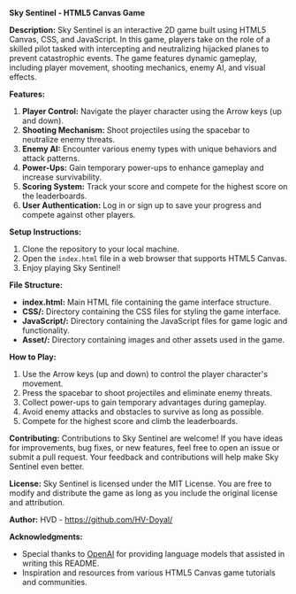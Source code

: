 **Sky Sentinel - HTML5 Canvas Game**

**Description:**
Sky Sentinel is an interactive 2D game built using HTML5 Canvas, CSS, and JavaScript. In this game, players take on the role of a skilled pilot tasked with intercepting and neutralizing hijacked planes to prevent catastrophic events. The game features dynamic gameplay, including player movement, shooting mechanics, enemy AI, and visual effects.

**Features:**
1. **Player Control:** Navigate the player character using the Arrow keys (up and down).
2. **Shooting Mechanism:** Shoot projectiles using the spacebar to neutralize enemy threats.
3. **Enemy AI:** Encounter various enemy types with unique behaviors and attack patterns.
4. **Power-Ups:** Gain temporary power-ups to enhance gameplay and increase survivability.
5. **Scoring System:** Track your score and compete for the highest score on the leaderboards.
6. **User Authentication:** Log in or sign up to save your progress and compete against other players.

**Setup Instructions:**
1. Clone the repository to your local machine.
2. Open the `index.html` file in a web browser that supports HTML5 Canvas.
3. Enjoy playing Sky Sentinel!

**File Structure:**
- **index.html:** Main HTML file containing the game interface structure.
- **CSS/:** Directory containing the CSS files for styling the game interface.
- **JavaScript/:** Directory containing the JavaScript files for game logic and functionality.
- **Asset/:** Directory containing images and other assets used in the game.

**How to Play:**
1. Use the Arrow keys (up and down) to control the player character's movement.
2. Press the spacebar to shoot projectiles and eliminate enemy threats.
3. Collect power-ups to gain temporary advantages during gameplay.
4. Avoid enemy attacks and obstacles to survive as long as possible.
5. Compete for the highest score and climb the leaderboards.

**Contributing:**
Contributions to Sky Sentinel are welcome! If you have ideas for improvements, bug fixes, or new features, feel free to open an issue or submit a pull request. Your feedback and contributions will help make Sky Sentinel even better.

**License:**
Sky Sentinel is licensed under the MIT License. You are free to modify and distribute the game as long as you include the original license and attribution.

**Author:**
HVD - https://github.com/HV-Doyal/

**Acknowledgments:**
- Special thanks to [OpenAI](https://openai.com) for providing language models that assisted in writing this README.
- Inspiration and resources from various HTML5 Canvas game tutorials and communities.
